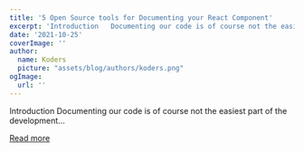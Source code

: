 ```yaml
---
title: '5 Open Source tools for Documenting your React Component'
excerpt: 'Introduction   Documenting our code is of course not the easiest part of the development...'
date: '2021-10-25'
coverImage: ''
author:
  name: Koders
  picture: "assets/blog/authors/koders.png"
ogImage:
  url: ''
---
```


Introduction   Documenting our code is of course not the easiest part of the development...

[Read more](https://dev.to/sankalpswami1122/5-tools-that-have-made-react-documentation-a-piece-of-cake-2750)

